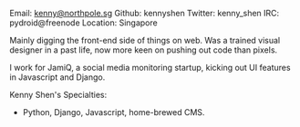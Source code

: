 Email: kenny@northpole.sg
Github: kennyshen
Twitter: kenny_shen
IRC: pydroid@freenode
Location: Singapore

Mainly digging the front-end side of things on web. Was a trained visual designer in a past life, now more keen on pushing out code than pixels.

I work for JamiQ, a social media monitoring startup, kicking out UI features in Javascript and Django.

Kenny Shen's Specialties:

 - Python, Django, Javascript, home-brewed CMS.